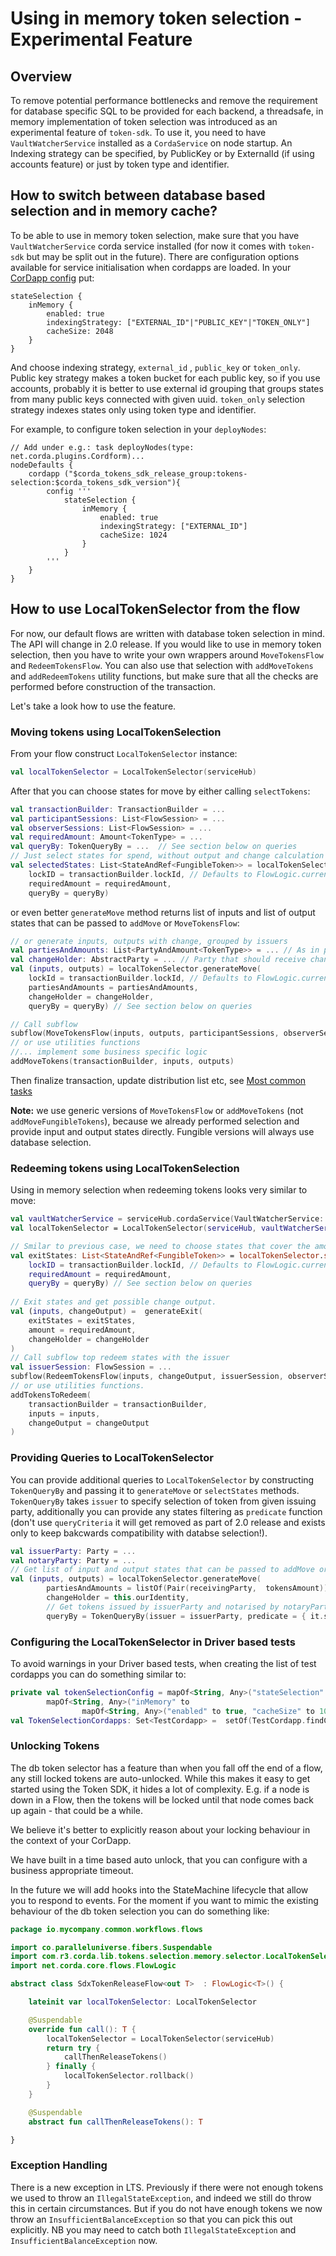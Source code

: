 # Using in memory token selection - Experimental Feature

## Overview

To remove potential performance bottlenecks and remove the requirement for database specific SQL to be provided for each backend,
a threadsafe, in memory implementation of token selection was introduced as an experimental feature of `token-sdk`.
To use it, you need to have `VaultWatcherService` installed as a `CordaService` on node startup. An Indexing
strategy can be specified, by PublicKey or by ExternalId (if using accounts feature) or just by token type and identifier.

## How to switch between database based selection and in memory cache?

To be able to use in memory token selection, make sure that you have `VaultWatcherService` corda service installed
(for now it comes with `token-sdk` but may be split out in the future). There are configuration options available
for service initialisation when cordapps are loaded.
In your [CorDapp config](https://docs.corda.net/cordapp-build-systems.html#cordapp-configuration-files) put:

```text
stateSelection {
    inMemory {
        enabled: true
        indexingStrategy: ["EXTERNAL_ID"|"PUBLIC_KEY"|"TOKEN_ONLY"]
        cacheSize: 2048
    }
}
```

And choose indexing strategy, `external_id` , `public_key` or `token_only`. Public key strategy makes a token bucket for each public key,
so if you use accounts, probably it is better to use external id grouping that groups states
from many public keys connected with given uuid. `token_only` selection strategy indexes states only using token type and identifier.

For example, to configure token selection in your `deployNodes`:

```text
// Add under e.g.: task deployNodes(type: net.corda.plugins.Cordform)...
nodeDefaults {
    cordapp ("$corda_tokens_sdk_release_group:tokens-selection:$corda_tokens_sdk_version"){
        config '''
            stateSelection {
                inMemory {
                    enabled: true
                    indexingStrategy: ["EXTERNAL_ID"]
                    cacheSize: 1024
                }
            }
        '''
    }
}
```

## How to use LocalTokenSelector from the flow

For now, our default flows are written with database token selection in mind. The API will change in 2.0 release.
If you would like to use in memory token selection, then you have to write your own wrappers around `MoveTokensFlow` and
`RedeemTokensFlow`. You can also use that selection with `addMoveTokens` and `addRedeemTokens` utility functions, but
make sure that all the checks are performed before construction of the transaction. 

Let's take a look how to use the feature.

### Moving tokens using LocalTokenSelection

From your flow construct `LocalTokenSelector` instance:

```kotlin
val localTokenSelector = LocalTokenSelector(serviceHub)
```

After that you can choose states for move by either calling `selectTokens`:

```kotlin
val transactionBuilder: TransactionBuilder = ...
val participantSessions: List<FlowSession> = ...
val observerSessions: List<FlowSession> = ...
val requiredAmount: Amount<TokenType> = ...
val queryBy: TokenQueryBy = ...  // See section below on queries
// Just select states for spend, without output and change calculation
val selectedStates: List<StateAndRef<FungibleToken>> = localTokenSelector.selectStates(
    lockID = transactionBuilder.lockId, // Defaults to FlowLogic.currentTopLevel?.runId?.uuid ?: UUID.randomUUID()
    requiredAmount = requiredAmount,
    queryBy = queryBy)
```

or even better `generateMove` method returns list of inputs and list of output states that can be passed to `addMove` or `MoveTokensFlow`:

```kotlin
// or generate inputs, outputs with change, grouped by issuers
val partiesAndAmounts: List<PartyAndAmount<TokenType>> = ... // As in previous tutorials, list of parties that should receive amount of TokenType
val changeHolder: AbstractParty = ... // Party that should receive change
val (inputs, outputs) = localTokenSelector.generateMove(
    lockId = transactionBuilder.lockId, // Defaults to FlowLogic.currentTopLevel?.runId?.uuid ?: UUID.randomUUID()
    partiesAndAmounts = partiesAndAmounts,
    changeHolder = changeHolder,
    queryBy = queryBy) // See section below on queries

// Call subflow
subflow(MoveTokensFlow(inputs, outputs, participantSessions, observerSessions))
// or use utilities functions
//... implement some business specific logic
addMoveTokens(transactionBuilder, inputs, outputs)
```

Then finalize transaction, update distribution list etc, see [Most common tasks](docs/IWantTo.md)

**Note:** we use generic versions of `MoveTokensFlow` or `addMoveTokens` (not `addMoveFungibleTokens`), because we 
already performed selection and provide input and output states directly. Fungible versions will always use database selection.

### Redeeming tokens using LocalTokenSelection

Using in memory selection when redeeming tokens looks very similar to move:

```kotlin
val vaultWatcherService = serviceHub.cordaService(VaultWatcherService::class.java)
val localTokenSelector = LocalTokenSelector(serviceHub, vaultWatcherService, autoUnlockDelay = autoUnlockDelay)

// Smilar to previous case, we need to choose states that cover the amount.
val exitStates: List<StateAndRef<FungibleToken>> = localTokenSelector.selectStates(
    lockID = transactionBuilder.lockId, // Defaults to FlowLogic.currentTopLevel?.runId?.uuid ?: UUID.randomUUID()
    requiredAmount = requiredAmount,
    queryBy = queryBy) // See section below on queries
    
// Exit states and get possible change output.
val (inputs, changeOutput) =  generateExit(
    exitStates = exitStates,
    amount = requiredAmount,
    changeHolder = changeHolder
)
// Call subflow top redeem states with the issuer
val issuerSession: FlowSession = ...
subflow(RedeemTokensFlow(inputs, changeOutput, issuerSession, observerSessions))
// or use utilities functions.
addTokensToRedeem(
    transactionBuilder = transactionBuilder,
    inputs = inputs,
    changeOutput = changeOutput
)
```

### Providing Queries to LocalTokenSelector

You can provide additional queries to `LocalTokenSelector` by constructing `TokenQueryBy` and passing it to `generateMove`
or `selectStates` methods. `TokenQueryBy` takes `issuer` to specify selection of token from given issuing party, additionally
you can provide any states filtering as `predicate` function (don't use `queryCriteria` it will get removed as part of 2.0 release
and exists only to keep bakcwards compatibility with databse selection!).

```kotlin
val issuerParty: Party = ...
val notaryParty: Party = ...
// Get list of input and output states that can be passed to addMove or MoveTokensFlow
val (inputs, outputs) = localTokenSelector.generateMove(
        partiesAndAmounts = listOf(Pair(receivingParty,  tokensAmount)),
        changeHolder = this.ourIdentity,
        // Get tokens issued by issuerParty and notarised by notaryParty
        queryBy = TokenQueryBy(issuer = issuerParty, predicate = { it.state.notary == notaryParty }))
```

### Configuring the LocalTokenSelector in Driver based tests

To avoid warnings in your Driver based tests, when creating the list of test cordapps you can do something similar to:

```kotlin
private val tokenSelectionConfig = mapOf<String, Any>("stateSelection" to
        mapOf<String, Any>("inMemory" to
                mapOf<String, Any>("enabled" to true, "cacheSize" to 1024, "indexingStrategies" to listOf("EXTERNAL_ID"))))
val TokenSelectionCordapps: Set<TestCordapp> =  setOf(TestCordapp.findCordapp("com.r3.corda.lib.tokens.selection")).map{ it.withConfig(tokenSelectionConfig) }.toSet()
```

### Unlocking Tokens

The db token selector has a feature than when you fall off the end of a flow, any still locked tokens are auto-unlocked.  While this makes
it easy to get started using the Token SDK, it hides a lot of complexity.  E.g. if a node is down in a Flow, then the tokens will be locked 
until that node comes back up again - that could be a while.

We believe it's better to explicitly reason about your locking behaviour in the context of your CorDapp.  

We have built in a time based auto unlock, that you can configure with a business appropriate timeout.

In the future we will add hooks into the StateMachine lifecycle that allow you to respond to events.  For the moment if you want to 
mimic the existing behaviour of the db token selection you can do something like:

```kotlin
package io.mycompany.common.workflows.flows

import co.paralleluniverse.fibers.Suspendable
import com.r3.corda.lib.tokens.selection.memory.selector.LocalTokenSelector
import net.corda.core.flows.FlowLogic

abstract class SdxTokenReleaseFlow<out T>  : FlowLogic<T>() {

    lateinit var localTokenSelector: LocalTokenSelector

    @Suspendable
    override fun call(): T {
        localTokenSelector = LocalTokenSelector(serviceHub)
        return try {
            callThenReleaseTokens()
        } finally {
            localTokenSelector.rollback()
        }
    }

    @Suspendable
    abstract fun callThenReleaseTokens(): T

}
```

### Exception Handling

There is a new exception in LTS.  Previously if there were not enough tokens we used to throw an `IllegalStateException`, and indeed we still
do throw this in certain circumstances.  But if you do not have enough tokens we now throw an `InsufficientBalanceException` so that you can
pick this out explicitly.  NB you may need to catch both `IllegalStateException` and `InsufficientBalanceException` now.